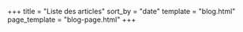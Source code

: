 +++
title = "Liste des articles"
sort_by = "date"
template = "blog.html"
page_template = "blog-page.html"
+++
